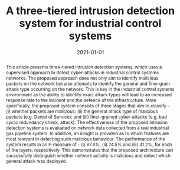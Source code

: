 ---
title: "A three-tiered intrusion detection system for industrial control systems"
authors:
- E Anthi
- L Williams
- P Burnap
- K Jones

date: "2021-01-01"
doi: "https://academic.oup.com/cybersecurity/article/7/1/tyab006/6153960?login=true"

# Schedule page publish date (NOT publication's date).
publishDate: ""

# Publication type.
# Legend: 0 = Uncategorized; 1 = Conference paper; 2 = Journal article;
# 3 = Preprint / Working Paper; 4 = Report; 5 = Book; 6 = Book section;
# 7 = Thesis; 8 = Patent
publication_types: ["2"]

# Publication name and optional abbreviated publication name.
publication: 'Journal of Cybersecurity'
publication_short: ""

abstract: This article presents three-tiered intrusion detection systems, which uses a supervised approach to detect cyber-attacks in industrial control systems networks. The proposed approach does not only aim to identify malicious packets on the network but also attempts to identify the general and finer grain attack type occurring on the network. This is key in the industrial control systems environment as the ability to identify exact attack types will lead to an increased response rate to the incident and the defence of the infrastructure. More specifically, the proposed system consists of three stages that aim to classify - (i) whether packets are malicious; (ii) the general attack type of malicious packets (e.g. Denial of Service); and (iii) finer-grained cyber-attacks (e.g. bad cyclic redundancy check, attack). The effectiveness of the proposed intrusion detection systems is evaluated on network data collected from a real industrial gas pipeline system. In addition, an insight is provided as to which features are most relevant in detecting such malicious behaviour. The performance of the system results in an F-measure of - (i) 87.4%, (ii) 74.5% and (iii) 41.2%, for each of the layers, respectively. This demonstrates that the proposed architecture can successfully distinguish whether network activity is malicious and detect which general attack was deployed.


# Summary. An optional shortened abstract.
summary: 

tags:
- Industrial control systems
- intrusion detection
- supervised machine learning
featured: true

# links:
# - icon: arxiv
#   icon_pack: ai
#   name: arXiv:1904.04067
#   url: https://arxiv.org/abs/1904.04067
# - icon: inspire
#   icon_pack: ai
#   name: inspire1728738
#   url: https://inspirehep.net/literature/1728738
# - icon: springer
#   icon_pack: ai
#   name: JHEP 07 (2019) 123
#   url: https://doi.org/10.1007/JHEP07(2019)123
  
---